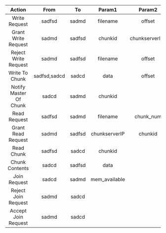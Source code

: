 | Action | From | To  | Param1 | Param2 | Param3 | Param4 | 
| :----: | :--: | :---: | :----: | :----: | :----: | :----: |
| Write Request | sadfsd | sadmd | filename | offset | |
| Grant Write Request | sadmd | sadfsd | chunkid | chunkserverIPs |
| Reject Write Request | sadmd | sadfsd | filename | offset |
| Write To Chunk | sadfsd,sadcd | sadcd | data | offset | chunkid | chunkserverIPs |
| Notify Master Of Chunk | sadcd | sadmd | chunkid |
| Read Request | sadfsd | sadmd | filename | chunk_num |
| Grant Read Request | sadmd | sadfsd | chunkserverIP | chunkid |
| Read Chunk | sadfsd | sadcd | chunkid |
| Chunk Contents | sadcd | sadfsd | data |
| Join Request | sadcd | sadmd | mem_available |
| Reject Join Request | sadmd | sadcd |
| Accept Join Request | sadmd | sadcd |
